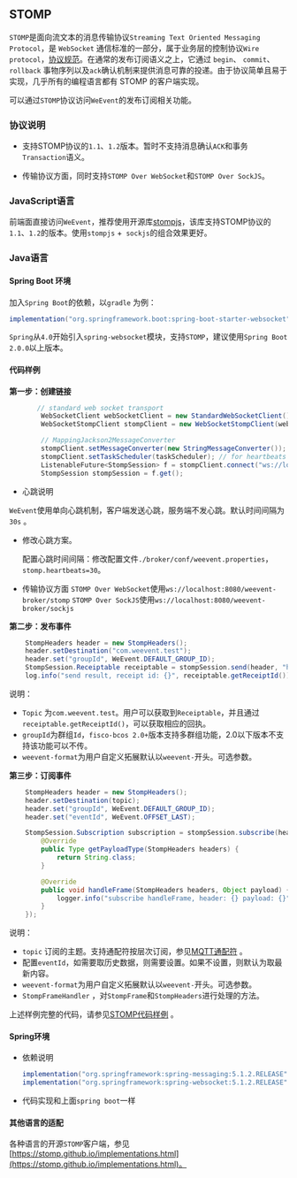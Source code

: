 ## STOMP
`STOMP`是面向流文本的消息传输协议`Streaming Text Oriented Messaging Protocol`，是 `WebSocket` 通信标准的一部分，属于业务层的控制协议`Wire protocol`，[协议规范](https://stomp.github.io/stomp-specification-1.1.html)。在通常的发布订阅语义之上，它通过 `begin`、 `commit`、`rollback` 事物序列以及`ack`确认机制来提供消息可靠的投递。由于协议简单且易于实现，几乎所有的编程语言都有 STOMP 的客户端实现。

可以通过`STOMP`协议访问`WeEvent`的发布订阅相关功能。

### 协议说明

- 支持STOMP协议的`1.1`、`1.2`版本。暂时不支持消息确认`ACK`和事务`Transaction`语义。 

- 传输协议方面，同时支持`STOMP Over WebSocket`和`STOMP Over SockJS`。

### JavaScript语言
前端面直接访问`WeEvent`，推荐使用开源库[stompjs](https://github.com/stomp-js/stompjs)，该库支持STOMP协议的`1.1`、`1.2`的版本。使用`stompjs` +` sockjs`的组合效果更好。

### Java语言
#### Spring Boot 环境
加入`Spring Boot`的依赖，以`gradle` 为例：  

```groovy 
implementation("org.springframework.boot:spring-boot-starter-websocket")
```
`Spring`从`4.0`开始引入`spring-websocket`模块，支持`STOMP`，建议使用`Spring Boot 2.0.0`以上版本。

#### 代码样例

**第一步：创建链接**

```java
       // standard web socket transport
        WebSocketClient webSocketClient = new StandardWebSocketClient();
        WebSocketStompClient stompClient = new WebSocketStompClient(webSocketClient);

        // MappingJackson2MessageConverter
        stompClient.setMessageConverter(new StringMessageConverter());
        stompClient.setTaskScheduler(taskScheduler); // for heartbeats
		ListenableFuture<StompSession> f = stompClient.connect("ws://localhost:8080/weevent-broker/stomp", getWebsocketSessionHandlerAdapter());
        StompSession stompSession = f.get();
```

- 心跳说明

 `WeEvent`使用单向心跳机制，客户端发送心跳，服务端不发心跳。默认时间间隔为`30s` 。

- 修改心跳方案。

  配置心跳时间间隔：修改配置文件`./broker/conf/weevent.properties`，`stomp.heartbeats=30`。
- 传输协议方面
    `STOMP Over WebSocket`使用`ws://localhost:8080/weevent-broker/stomp`
    `STOMP Over SockJS`使用`ws://localhost:8080/weevent-broker/sockjs`

**第二步：发布事件**

```java
    StompHeaders header = new StompHeaders();
    header.setDestination("com.weevent.test");
    header.set("groupId", WeEvent.DEFAULT_GROUP_ID);
    StompSession.Receiptable receiptable = stompSession.send(header, "hello WeEvent");
    log.info("send result, receipt id: {}", receiptable.getReceiptId());
```

说明：
- `Topic` 为`com.weevent.test`。用户可以获取到`Receiptable`，并且通过`receiptable.getReceiptId()`，可以获取相应的回执。
- `groupId`为群组`Id`，`fisco-bcos 2.0+`版本支持多群组功能，2.0以下版本不支持该功能可以不传。
- `weevent-format`为用户自定义拓展默认以`weevent-`开头。可选参数。

**第三步：订阅事件**

```java
    StompHeaders header = new StompHeaders();
    header.setDestination(topic);
    header.set("groupId", WeEvent.DEFAULT_GROUP_ID);
    header.set("eventId", WeEvent.OFFSET_LAST);

    StompSession.Subscription subscription = stompSession.subscribe(header, new StompFrameHandler() {
        @Override
        public Type getPayloadType(StompHeaders headers) {
            return String.class;
        }

        @Override
        public void handleFrame(StompHeaders headers, Object payload) {
            logger.info("subscribe handleFrame, header: {} payload: {}", headers, payload);
        }
    });
```

说明：

- `topic`  订阅的主题。支持通配符按层次订阅，参见[MQTT通配符](http://public.dhe.ibm.com/software/dw/webservices/ws-mqtt/mqtt-v3r1.html) 。
- 配置`eventId`，如需要取历史数据，则需要设置。如果不设置，则默认为取最新内容。
- `weevent-format`为用户自定义拓展默认以`weevent-`开头。可选参数。
- `StompFrameHandler`  ，对`StompFrame`和`StompHeaders`进行处理的方法。 

上述样例完整的代码，请参见[STOMP代码样例](https://github.com/WeBankFinTech/WeEvent/blob/master/weevent-broker/src/test/java/com/webank/weevent/broker/sample/Stomp.java) 。

#### Spring环境

- 依赖说明

  ```groovy
  implementation("org.springframework:spring-messaging:5.1.2.RELEASE")
  implementation("org.springframework:spring-websocket:5.1.2.RELEASE")
  ```

- 代码实现和上面`spring boot`一样

#### 其他语言的适配

各种语言的开源`STOMP`客户端，参见[https://stomp.github.io/implementations.html](https://stomp.github.io/implementations.html)。

